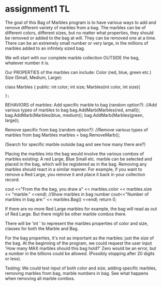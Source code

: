 # assignment1 TL

The goal of this Bag of Marbles program is to have various ways to add and remove different variety of marbles from a bag. The marbles can be of different colors, different sizes, but no matter what properties, they should be removed or added to the bag at will. They can be removed one at a time. There can be an extremely small number or very large, in the millions of marbles added to an infintely sized bag.

We will start with our complete marble collection OUTSIDE the bag, whatever number it is.

Our PROPERTIES of the marbles can include:
Color (red, blue, green etc.)
Size (Small, Medium, Large):

class Marbles {
public:
    int color;
    int size;
    Marbles(int color, int size){

    };
    

BEHAVIORS of marbles:
Add specific marble to bag (random option?):
//Add various types of marbles to bag
        bag.AddMarb(Marbles(red, small));
        bag.AddMarb(Marbles(blue, medium));
        bag.AddMarb(Marbles(green, large));
        
Remove specific from bag (random option?):
//Remove various types of marbles from bag
        Marbles marbles = bag.RemoveMarb();
        
(Search for specific marble outside bag and see how many there are?)

Placing the marbles into the bag would involve the various combos of marbles existing: A red Large, Blue Small etc. marble can be selected and placed in the bag, which will be registered as in the bag.
Removing any marbles should react in a similar manner. For example, if you want to remove a Red Large, you remove it and place it back in your collection record:

cout <<"From the the bag, you draw a" << marbles.color << marbles.size << "marble." <<endl;
//Show marbles in bag number
        cout<<"Number of marbles in bag are:" << marbles.Bag() <<endl;
        return 0;

If there are no more Red Large marbles for example, the bag will read as out of Red Large. But there might be other marble combos there.

There will be 'int ' to represent the marbles properties of color and size, classes for both the Marble and Bag.  

For the bag properties, it's not as important as the marbles: just the size of the bag.
At the beginning of the program, we could request the user input 'How many MAX marbles should this bag hold?' Zero would be an error, but a number in the billions could be allowed. (Possibly stopping after 20 digits or less).

Testing: We could test input of both color and size, adding specific marbles, removing marbles from bag, marble numbers in bag. See what happens when removing all marble combos.
